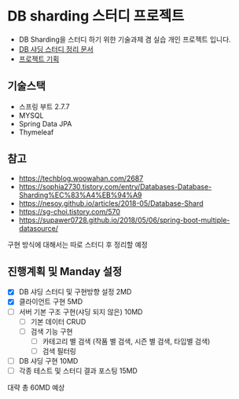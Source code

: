 # DB sharding 스터디 프로젝트

- DB Sharding을 스터디 하기 위한 기술과제 겸 실습 개인 프로젝트 입니다.
- [DB 샤딩 스터디 정리 문서](./Study.md)
- [프로젝트 기획](./Project.md)

## 기술스택
- 스프링 부트 2.7.7
- MYSQL
- Spring Data JPA
- Thymeleaf

## 참고
- https://techblog.woowahan.com/2687
- https://sophia2730.tistory.com/entry/Databases-Database-Sharding%EC%83%A4%EB%94%A9
- https://nesoy.github.io/articles/2018-05/Database-Shard
- https://sg-choi.tistory.com/570
- https://supawer0728.github.io/2018/05/06/spring-boot-multiple-datasource/

구현 방식에 대해서는 따로 스터디 후 정리할 예정

## 진행계획 및 Manday 설정
- [x] DB 샤딩 스터디 및 구현방향 설정 2MD
- [x] 클라이언트 구현 5MD
- [ ] 서버 기본 구조 구현(샤딩 되지 않은) 10MD
    - [ ] 기본 데이터 CRUD
    - [ ] 검색 기능 구현
        - [ ] 카테고리 별 검색 (작품 별 검색, 시즌 별 검색, 타입별 검색)
        - [ ] 검색 필터링
- [ ] DB 샤딩 구현 10MD
- [ ] 각종 테스트 및 스터디 결과 포스팅 15MD

대략 총 60MD 예상